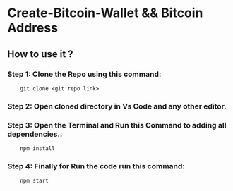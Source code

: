 # Create-Bitcoin-Wallet && Bitcoin Address

## How to use it ? 

### Step 1: Clone the Repo using this command: 
```
    git clone <git repo link>
```
### Step 2: Open cloned directory in Vs Code and any other editor.

### Step 3: Open the Terminal and Run this Command to adding all dependencies..
```
    npm install
```

### Step 4: Finally for Run the code run this command: 
```
    npm start
```


